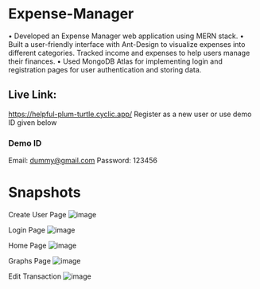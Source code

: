 # Expense-Manager
• Developed an Expense Manager web application using MERN stack. • Built a user-friendly interface with Ant-Design to visualize expenses into different categories. Tracked income and expenses to help users manage their finances. • Used MongoDB Atlas for implementing login and registration pages for user authentication and storing data.

## Live Link:
https://helpful-plum-turtle.cyclic.app/
Register as a new user or use demo ID given below

### Demo ID
Email: dummy@gmail.com
Password: 123456

# Snapshots
Create User Page
![image](https://github.com/yashj2000/Expense-Manager/assets/54151714/594696eb-0a59-4ee0-8e90-667b928a5e41)

Login Page
![image](https://github.com/yashj2000/Expense-Manager/assets/54151714/8dcb9512-e475-444c-a7af-31ff5e00103b)

Home Page
![image](https://github.com/yashj2000/Expense-Manager/assets/54151714/820d8896-916b-4b2e-9552-f3f59fc04e7e)

Graphs Page
![image](https://github.com/yashj2000/Expense-Manager/assets/54151714/e81677d2-f598-42a0-9734-64edbf30f501)

Edit Transaction
![image](https://github.com/yashj2000/Expense-Manager/assets/54151714/c1926a5a-96ea-4212-91bc-7673b7e446e9)

